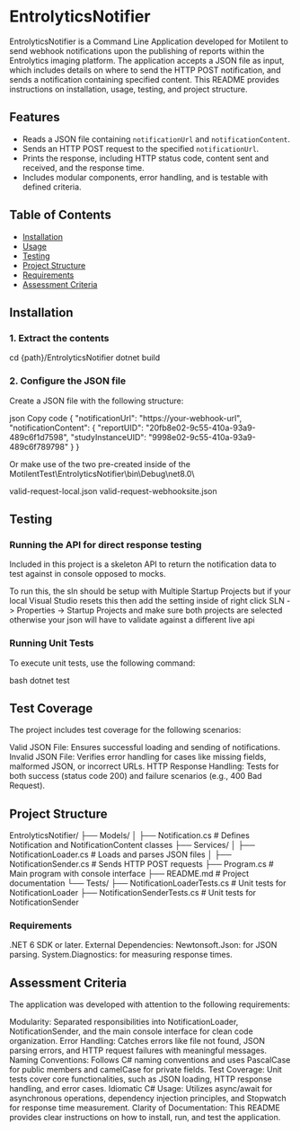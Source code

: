 ﻿# EntrolyticsNotifier

EntrolyticsNotifier is a Command Line Application developed for Motilent to send webhook notifications upon the publishing of reports within the Entrolytics imaging platform. The application accepts a JSON file as input, which includes details on where to send the HTTP POST notification, and sends a notification containing specified content. This README provides instructions on installation, usage, testing, and project structure.

## Features

- Reads a JSON file containing `notificationUrl` and `notificationContent`.
- Sends an HTTP POST request to the specified `notificationUrl`.
- Prints the response, including HTTP status code, content sent and received, and the response time.
- Includes modular components, error handling, and is testable with defined criteria.

## Table of Contents

- [Installation](#installation)
- [Usage](#usage)
- [Testing](#testing)
- [Project Structure](#project-structure)
- [Requirements](#requirements)
- [Assessment Criteria](#assessment-criteria)

## Installation

### 1. Extract the contents

cd {path}/EntrolyticsNotifier
dotnet build

### 2. Configure the JSON file
Create a JSON file with the following structure:

json
Copy code
{
  "notificationUrl": "https://your-webhook-url",
  "notificationContent": {
    "reportUID": "20fb8e02-9c55-410a-93a9-489c6f1d7598",
    "studyInstanceUID": "9998e02-9c55-410a-93a9-489c6f789798"
  }
}

Or make use of the two pre-created inside of the MotilentTest\EntrolyticsNotifier\bin\Debug\net8.0\

valid-request-local.json
valid-request-webhooksite.json

## Testing
### Running the API for direct response testing
Included in this project is a skeleton API to return the notification data to test against in console opposed to mocks. 

To run this, the sln should be setup with Multiple Startup Projects but if your local Visual Studio resets this then add the setting inside of right click SLN -> Properties -> Startup Projects and make sure both projects are selected otherwise your json will have to validate against a different live api

### Running Unit Tests
To execute unit tests, use the following command:

bash
dotnet test

## Test Coverage
The project includes test coverage for the following scenarios:

Valid JSON File: Ensures successful loading and sending of notifications.
Invalid JSON File: Verifies error handling for cases like missing fields, malformed JSON, or incorrect URLs.
HTTP Response Handling: Tests for both success (status code 200) and failure scenarios (e.g., 400 Bad Request).

## Project Structure

EntrolyticsNotifier/
├── Models/
│   ├── Notification.cs               # Defines Notification and NotificationContent classes
├── Services/
│   ├── NotificationLoader.cs         # Loads and parses JSON files
│   ├── NotificationSender.cs         # Sends HTTP POST requests
├── Program.cs                        # Main program with console interface
├── README.md                         # Project documentation
└── Tests/
    ├── NotificationLoaderTests.cs    # Unit tests for NotificationLoader
    ├── NotificationSenderTests.cs    # Unit tests for NotificationSender

### Requirements
.NET 6 SDK or later.
External Dependencies:
Newtonsoft.Json: for JSON parsing.
System.Diagnostics: for measuring response times.

## Assessment Criteria
The application was developed with attention to the following requirements:

Modularity: Separated responsibilities into NotificationLoader, NotificationSender, and the main console interface for clean code organization.
Error Handling: Catches errors like file not found, JSON parsing errors, and HTTP request failures with meaningful messages.
Naming Conventions: Follows C# naming conventions and uses PascalCase for public members and camelCase for private fields.
Test Coverage: Unit tests cover core functionalities, such as JSON loading, HTTP response handling, and error cases.
Idiomatic C# Usage: Utilizes async/await for asynchronous operations, dependency injection principles, and Stopwatch for response time measurement.
Clarity of Documentation: This README provides clear instructions on how to install, run, and test the application.